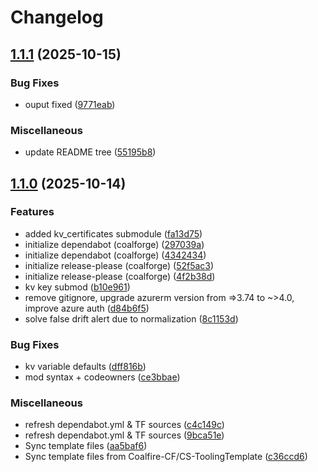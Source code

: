 # Changelog

## [1.1.1](https://github.com/Coalfire-CF/terraform-azurerm-key-vault/compare/v1.1.0...v1.1.1) (2025-10-15)


### Bug Fixes

* ouput fixed ([9771eab](https://github.com/Coalfire-CF/terraform-azurerm-key-vault/commit/9771eab004c031a46752cb073eb154a94d347f58))


### Miscellaneous

* update README tree ([55195b8](https://github.com/Coalfire-CF/terraform-azurerm-key-vault/commit/55195b89c32ad41c0d64c8f18a2cbcfead2ed1b0))

## [1.1.0](https://github.com/Coalfire-CF/terraform-azurerm-key-vault/compare/v1.0.2...v1.1.0) (2025-10-14)


### Features

* added kv_certificates submodule ([fa13d75](https://github.com/Coalfire-CF/terraform-azurerm-key-vault/commit/fa13d7573f060c0dcb4e40da67eaf876ccbbdb3d))
* initialize dependabot (coalforge) ([297039a](https://github.com/Coalfire-CF/terraform-azurerm-key-vault/commit/297039ade769a9b0f4528638187ed45e76645823))
* initialize dependabot (coalforge) ([4342434](https://github.com/Coalfire-CF/terraform-azurerm-key-vault/commit/4342434b370b9477fe056db22f7b569b26c1f78e))
* initialize release-please (coalforge) ([52f5ac3](https://github.com/Coalfire-CF/terraform-azurerm-key-vault/commit/52f5ac373f4e7fcf3989de9cdfc2876b286e86c4))
* initialize release-please (coalforge) ([4f2b38d](https://github.com/Coalfire-CF/terraform-azurerm-key-vault/commit/4f2b38d78b805cb3dbd76921ebbad0180f6eca89))
* kv key submod ([b10e961](https://github.com/Coalfire-CF/terraform-azurerm-key-vault/commit/b10e961b1fe2d71336768567e207ba1957a80fb6))
* remove gitignore, upgrade azurerm version from =&gt;3.74 to ~&gt;4.0, improve azure auth ([d84b6f5](https://github.com/Coalfire-CF/terraform-azurerm-key-vault/commit/d84b6f54406d62183c57b7d32d42ff43b9e9bdce))
* solve false drift alert due to normalization ([8c1153d](https://github.com/Coalfire-CF/terraform-azurerm-key-vault/commit/8c1153d1dba5a4e2b6e74e21f4a53c7ce4c07bc9))


### Bug Fixes

* kv variable defaults ([dff816b](https://github.com/Coalfire-CF/terraform-azurerm-key-vault/commit/dff816bf123b22d2a06af8138da1741e16f76ab1))
* mod syntax + codeowners ([ce3bbae](https://github.com/Coalfire-CF/terraform-azurerm-key-vault/commit/ce3bbae4b53d8d1d36404e8e8d46ebcac7f71ae4))


### Miscellaneous

* refresh dependabot.yml & TF sources ([c4c149c](https://github.com/Coalfire-CF/terraform-azurerm-key-vault/commit/c4c149c12e5b5aa11631ccd893f60913b0987f7e))
* refresh dependabot.yml & TF sources ([9bca51e](https://github.com/Coalfire-CF/terraform-azurerm-key-vault/commit/9bca51ea18fdfb5128aeeb1a15752bf489dbe38c))
* Sync template files ([aa5baf6](https://github.com/Coalfire-CF/terraform-azurerm-key-vault/commit/aa5baf62bad1df38c561d0e75bca13341a6c3fe4))
* Sync template files from Coalfire-CF/CS-ToolingTemplate ([c36ccd6](https://github.com/Coalfire-CF/terraform-azurerm-key-vault/commit/c36ccd64a7999f79a034865c0cc355f49dd9dc3f))
